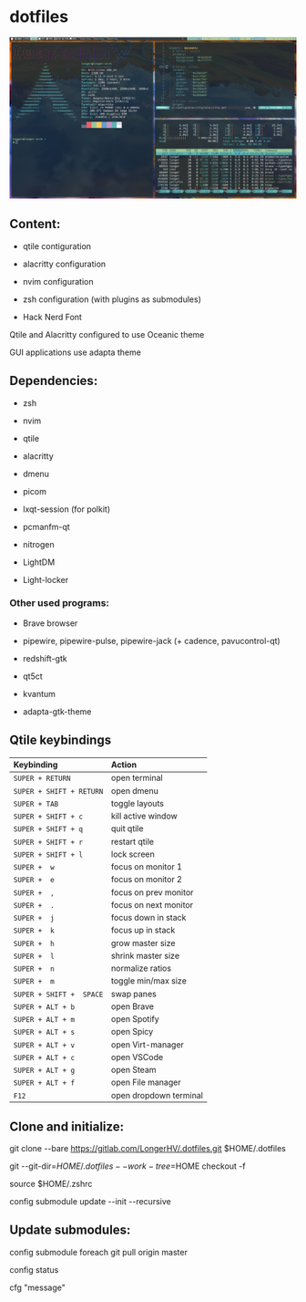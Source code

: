 # dotfiles

![qtile screen](/Obrazy/qtile_shot.png)

## Content:

- qtile contiguration

- alacritty configuration

- nvim configuration

- zsh configuration (with plugins as submodules)

- Hack Nerd Font

Qtile and Alacritty configured to use Oceanic theme

GUI applications use adapta theme

## Dependencies:

- zsh

- nvim

- qtile

- alacritty

- dmenu

- picom

- lxqt-session (for polkit)
	
- pcmanfm-qt

- nitrogen

- LightDM

- Light-locker

### Other used programs:

- Brave browser

- pipewire, pipewire-pulse, pipewire-jack (+ cadence, pavucontrol-qt)

- redshift-gtk

- qt5ct

- kvantum

- adapta-gtk-theme

## Qtile keybindings

| Keybinding | Action |
| :--- | :--- |
| `SUPER + RETURN` | open terminal |
| `SUPER + SHIFT + RETURN` | open dmenu |
| `SUPER + TAB` | toggle layouts |
| `SUPER + SHIFT + c` | kill active window |
| `SUPER + SHIFT + q` | quit qtile |
| `SUPER + SHIFT + r` | restart qtile |
| `SUPER + SHIFT + l` | lock screen |
| `SUPER +  w` | focus on monitor 1 |
| `SUPER +  e` | focus on monitor 2 |
| `SUPER +  ,` | focus on prev monitor |
| `SUPER +  .` | focus on next monitor |
| `SUPER +  j` | focus down in stack |
| `SUPER +  k` | focus up in stack |
| `SUPER +  h` | grow master size |
| `SUPER +  l` | shrink master size |
| `SUPER +  n` | normalize ratios |
| `SUPER +  m` | toggle min/max size |
| `SUPER + SHIFT +  SPACE` | swap panes |
| `SUPER + ALT + b` | open Brave |
| `SUPER + ALT + m` | open Spotify |
| `SUPER + ALT + s` | open Spicy |
| `SUPER + ALT + v` | open Virt-manager |
| `SUPER + ALT + c` | open VSCode |
| `SUPER + ALT + g` | open Steam |
| `SUPER + ALT + f` | open File manager |
| `F12` | open dropdown terminal |

## Clone and initialize:

git clone --bare https://gitlab.com/LongerHV/.dotfiles.git $HOME/.dotfiles

git --git-dir=$HOME/.dotfiles --work-tree=$HOME checkout -f

source $HOME/.zshrc

config submodule update --init --recursive

## Update submodules:
config submodule foreach git pull origin master

config status

cfg "message"
